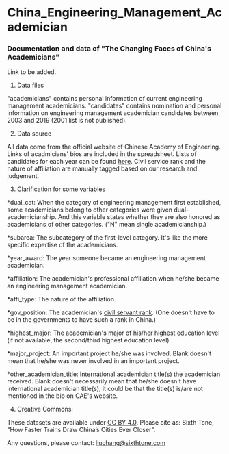 # China_Engineering_Management_Academician

### Documentation and data of "The Changing Faces of China's Academicians"

Link to be added.

1. Data files

"academicians" contains personal information of current engineering management academicians. "candidates" contains nomination and personal information on engineering management academician candidates between 2003 and 2019 (2001 list is not published).

2. Data source

All data come from the official website of Chinese Academy of Engineering. Links of acadmicians' bios are included in the spreadsheet. Lists of candidates for each year can be found [here](http://www.cae.cn/cae/html/main/col323/column_323_1.html). Civil service rank and the nature of affiliation are manually tagged based on our research and judgement.

3. Clarification for some variables

*dual_cat: When the category of engineering management first established, some academicians belong to other categories were given dual-academicianship. And this variable states whether they are also honored as academicians of other categories. ("N" mean single academicianship.)

*subarea: The subcategory of the first-level category. It's like the more specific expertise of the academicians.

*year_award: The year someone became an engineering management academician.

*affiliation: The academician's professional affiliation when he/she became an engineering management academician.

*affi_type: The nature of the affiliation.

*gov_position: The academician's [civil servant rank](https://en.wikipedia.org/wiki/Civil_Service_of_the_People%27s_Republic_of_China). (One doesn't have to be in the governments to have such a rank in China.) 

*highest_major: The academician's major of his/her highest education level (if not available, the second/third highest education level).

*major_project: An important project he/she was involved. Blank doesn't mean that he/she was never involved in an important project.

*other_academician_title: International academician title(s) the academician received. Blank doesn't necessarily mean that he/she doesn't have international academician title(s), it could be that the title(s) is/are not mentioned in the bio on CAE's website.

4. Creative Commons:

These datasets are available under [CC BY 4.0](https://creativecommons.org/licenses/by/4.0/). Please cite as: Sixth Tone, "How Faster Trains Draw China’s Cities Ever Closer".


Any questions, please contact: liuchang@sixthtone.com

